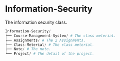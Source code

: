 # Information-Security
The information security class.

```python
Information-Security/
├── Course-Management-System/ # The class meterial.
├── Assignments/ # The 2 Assignments.
├── Class-Meterial/ # The class meterial.
├── Note/ # The note.
└── Project/ # The detail of the project.
```
